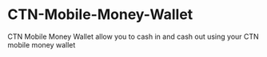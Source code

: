 # CTN-Mobile-Money-Wallet
CTN Mobile Money Wallet allow you to cash in and cash out using your  CTN mobile money wallet

